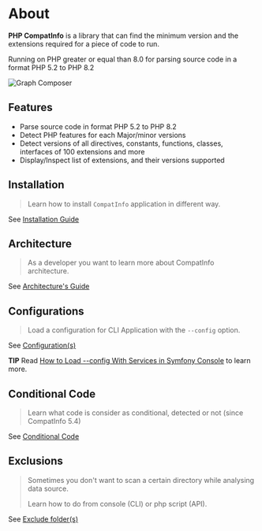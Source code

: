 <!-- markdownlint-disable MD013 -->
# About

**PHP CompatInfo** is a library that
can find the minimum version and the extensions required for a piece of code to run.

Running on PHP greater or equal than 8.0 for parsing source code in a format PHP 5.2 to PHP 8.2

![Graph Composer](./assets/images/graph-composer.svg)

## Features

- Parse source code in format PHP 5.2 to PHP 8.2
- Detect PHP features for each Major/minor versions
- Detect versions of all directives, constants, functions, classes, interfaces of 100 extensions and more
- Display/Inspect list of extensions, and their versions supported

## Installation

> Learn how to install `CompatInfo` application in different way.

See [Installation Guide](installation.md)

## Architecture

> As a developer you want to learn more about CompatInfo architecture.

See [Architecture's Guide](architecture/README.md)

## Configurations

> Load a configuration for CLI Application with the `--config` option.

See [Configuration(s)](configs/README.md)

**TIP** Read [How to Load --config With Services in Symfony Console](https://tomasvotruba.com/blog/2018/05/14/how-to-load-config-with-services-in-symfony-console/) to learn more.

## Conditional Code

> Learn what code is consider as conditional, detected or not (since CompatInfo 5.4)

See [Conditional Code](conditional-code/README.md)

## Exclusions

> Sometimes you don't want to scan a certain directory while analysing data source.
>
> Learn how to do from console (CLI) or php script (API).

See [Exclude folder(s)](exclusions/README.md)
